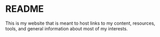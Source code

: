 # README

This is my website that is meant to host links to my content, resources, tools, and general information about most of my interests.
